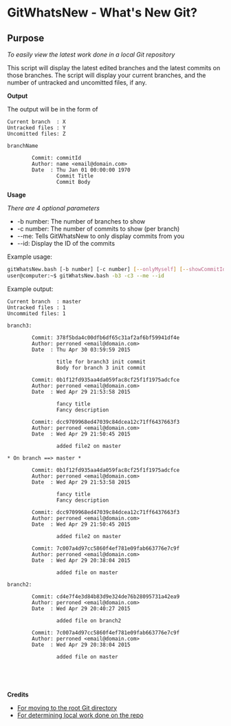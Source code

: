 GitWhatsNew - What's New Git?
==============

Purpose
--------------

*To easily view the latest work done in a local Git repository*

This script will display the latest edited branches and the latest commits on those branches.
The script will display your current branches, and the number of untracked and uncomitted files, if any.

**Output**

The output will be in the form of
```
Current branch  : X
Untracked files : Y
Uncomitted files: Z

branchName

        Commit: commitId
        Author: name <email@domain.com>
        Date  : Thu Jan 01 00:00:00 1970
                Commit Title
                Commit Body
```

**Usage**

*There are 4 optional parameters*

- -b number: The number of branches to show
- -c number: The number of commits to show (per branch)
- --me: Tells GitWhatsNew to only display commits from you
- --id: Display the ID of the commits

Example usage:

```bash
gitWhatsNew.bash [-b number] [-c number] [--onlyMyself] [--showCommitId]
user@computer:~$ gitWhatsNew.bash -b3 -c3 --me --id
```
Example output:
```
Current branch  : master
Untracked files : 1
Uncommited files: 1

branch3:

        Commit: 378f5bda4c00dfb6df65c31af2af6bf59941df4e
        Author: perroned <email@domain.com>
        Date  : Thu Apr 30 03:59:59 2015

                title for branch3 init commit
                Body for branch 3 init commit

        Commit: 0b1f12fd935aa4da059fac8cf25f1f1975adcfce
        Author: perroned <email@domain.com>
        Date  : Wed Apr 29 21:53:58 2015

                fancy title
                Fancy description

        Commit: dcc9709968ed47039c84dcea12c71ff6437663f3
        Author: perroned <email@domain.com>
        Date  : Wed Apr 29 21:50:45 2015

                added file2 on master

* On branch ==> master *

        Commit: 0b1f12fd935aa4da059fac8cf25f1f1975adcfce
        Author: perroned <email@domain.com>
        Date  : Wed Apr 29 21:53:58 2015

                fancy title
                Fancy description

        Commit: dcc9709968ed47039c84dcea12c71ff6437663f3
        Author: perroned <email@domain.com>
        Date  : Wed Apr 29 21:50:45 2015

                added file2 on master

        Commit: 7c007a4d97cc5860f4ef781e09fab663776e7c9f
        Author: perroned <email@domain.com>
        Date  : Wed Apr 29 20:38:04 2015

                added file on master

branch2:

        Commit: cd4e7f4e3d84b83d9e324de76b28095731a42ea9
        Author: perroned <email@domain.com>
        Date  : Wed Apr 29 20:40:27 2015

                added file on branch2

        Commit: 7c007a4d97cc5860f4ef781e09fab663776e7c9f
        Author: perroned <email@domain.com>
        Date  : Wed Apr 29 20:38:04 2015

                added file on master
```
&nbsp;
--------------
**Credits**
- [For moving to the root Git directory](http://stackoverflow.com/a/1571525)
- [For determining local work done on the repo](http://stackoverflow.com/a/2658301)
